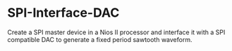 # SPI-Interface-DAC
Create a SPI master device in a Nios II processor and interface it with a SPI compatible DAC to generate a fixed period sawtooth waveform.
